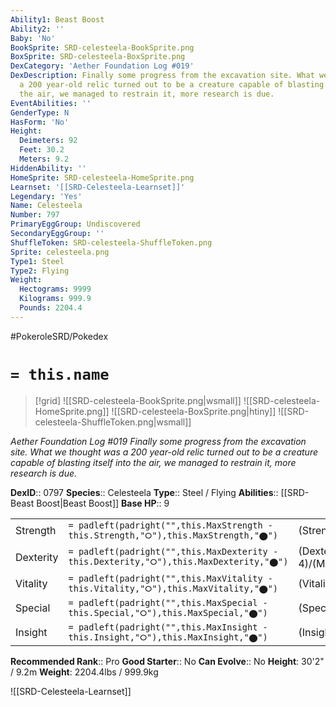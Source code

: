 ```yaml
---
Ability1: Beast Boost
Ability2: ''
Baby: 'No'
BookSprite: SRD-celesteela-BookSprite.png
BoxSprite: SRD-celesteela-BoxSprite.png
DexCategory: 'Aether Foundation Log #019'
DexDescription: Finally some progress from the excavation site. What we thought was
  a 200 year-old relic turned out to be a creature capable of blasting itself into
  the air, we managed to restrain it, more research is due.
EventAbilities: ''
GenderType: N
HasForm: 'No'
Height:
  Deimeters: 92
  Feet: 30.2
  Meters: 9.2
HiddenAbility: ''
HomeSprite: SRD-celesteela-HomeSprite.png
Learnset: '[[SRD-Celesteela-Learnset]]'
Legendary: 'Yes'
Name: Celesteela
Number: 797
PrimaryEggGroup: Undiscovered
SecondaryEggGroup: ''
ShuffleToken: SRD-celesteela-ShuffleToken.png
Sprite: celesteela.png
Type1: Steel
Type2: Flying
Weight:
  Hectograms: 9999
  Kilograms: 999.9
  Pounds: 2204.4
---
```


#PokeroleSRD/Pokedex

# `= this.name`

> [!grid]
> ![[SRD-celesteela-BookSprite.png|wsmall]]
> ![[SRD-celesteela-HomeSprite.png]]
> ![[SRD-celesteela-BoxSprite.png|htiny]]
> ![[SRD-celesteela-ShuffleToken.png|wsmall]]


*Aether Foundation Log #019*
*Finally some progress from the excavation site. What we thought was a 200 year-old relic turned out to be a creature capable of blasting itself into the air, we managed to restrain it, more research is due.*

**DexID**:: 0797
**Species**:: Celesteela
**Type**:: Steel / Flying
**Abilities**:: [[SRD-Beast Boost|Beast Boost]]
**Base HP**:: 9

|           |                                                                                        |                                          |
| --------- | -------------------------------------------------------------------------------------- | ---------------------------------------- |
| Strength  | `= padleft(padright("",this.MaxStrength - this.Strength,"⭘"),this.MaxStrength,"⬤")`    | (Strength::6)/(MaxStrength::6)   |
| Dexterity | `= padleft(padright("",this.MaxDexterity - this.Dexterity,"⭘"),this.MaxDexterity,"⬤")` | (Dexterity:: 4)/(MaxDexterity::4) |
| Vitality  | `= padleft(padright("",this.MaxVitality - this.Vitality,"⭘"),this.MaxVitality,"⬤")`    | (Vitality::6)/(MaxVitality::6)   |
| Special   | `= padleft(padright("",this.MaxSpecial - this.Special,"⭘"),this.MaxSpecial,"⬤")`       | (Special::6)/(MaxSpecial::6)     |
| Insight   | `= padleft(padright("",this.MaxInsight - this.Insight,"⭘"),this.MaxInsight,"⬤")`       | (Insight::6)/(MaxInsight::6)     |


**Recommended Rank**:: Pro
**Good Starter**:: No
**Can Evolve**:: No
**Height**: 30'2" / 9.2m
**Weight**: 2204.4lbs / 999.9kg

![[SRD-Celesteela-Learnset]]